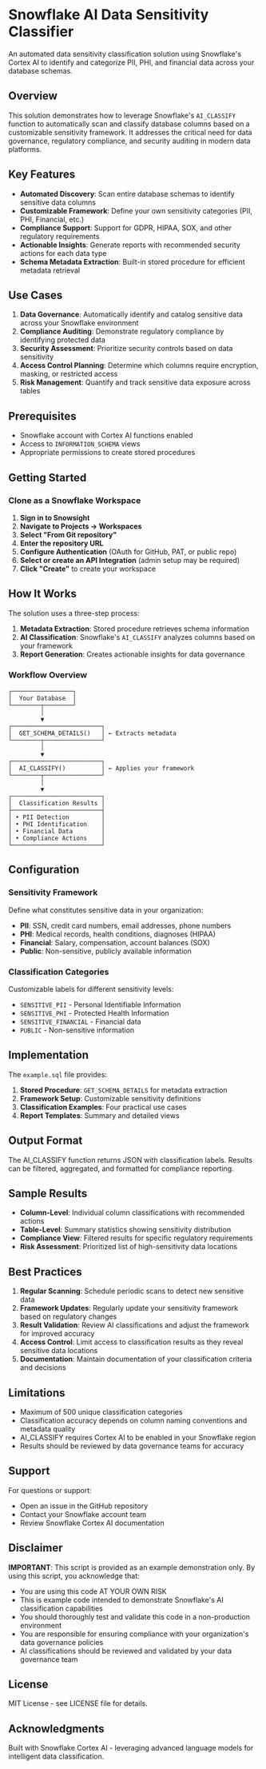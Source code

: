 # Snowflake AI Data Sensitivity Classifier

An automated data sensitivity classification solution using Snowflake's Cortex AI to identify and categorize PII, PHI, and financial data across your database schemas.

## Overview

This solution demonstrates how to leverage Snowflake's `AI_CLASSIFY` function to automatically scan and classify database columns based on a customizable sensitivity framework. It addresses the critical need for data governance, regulatory compliance, and security auditing in modern data platforms.

## Key Features

- **Automated Discovery**: Scan entire database schemas to identify sensitive data columns
- **Customizable Framework**: Define your own sensitivity categories (PII, PHI, Financial, etc.)
- **Compliance Support**: Support for GDPR, HIPAA, SOX, and other regulatory requirements
- **Actionable Insights**: Generate reports with recommended security actions for each data type
- **Schema Metadata Extraction**: Built-in stored procedure for efficient metadata retrieval

## Use Cases

1. **Data Governance**: Automatically identify and catalog sensitive data across your Snowflake environment
2. **Compliance Auditing**: Demonstrate regulatory compliance by identifying protected data
3. **Security Assessment**: Prioritize security controls based on data sensitivity
4. **Access Control Planning**: Determine which columns require encryption, masking, or restricted access
5. **Risk Management**: Quantify and track sensitive data exposure across tables

## Prerequisites

- Snowflake account with Cortex AI functions enabled
- Access to `INFORMATION_SCHEMA` views
- Appropriate permissions to create stored procedures

## Getting Started

### Clone as a Snowflake Workspace

1. **Sign in to Snowsight**
2. **Navigate to Projects → Workspaces**
3. **Select "From Git repository"**
4. **Enter the repository URL**
5. **Configure Authentication** (OAuth for GitHub, PAT, or public repo)
6. **Select or create an API Integration** (admin setup may be required)
7. **Click "Create"** to create your workspace

## How It Works

The solution uses a three-step process:

1. **Metadata Extraction**: Stored procedure retrieves schema information
2. **AI Classification**: Snowflake's `AI_CLASSIFY` analyzes columns based on your framework
3. **Report Generation**: Creates actionable insights for data governance

### Workflow Overview

```
┌─────────────────┐
│  Your Database  │
└────────┬────────┘
         │
         ▼
┌─────────────────────────┐
│  GET_SCHEMA_DETAILS()   │ ← Extracts metadata
└────────┬────────────────┘
         │
         ▼
┌─────────────────────────┐
│  AI_CLASSIFY()          │ ← Applies your framework
└────────┬────────────────┘
         │
         ▼
┌─────────────────────────┐
│  Classification Results │
├─────────────────────────┤
│ • PII Detection         │
│ • PHI Identification    │
│ • Financial Data        │
│ • Compliance Actions    │
└─────────────────────────┘
```

## Configuration

### Sensitivity Framework

Define what constitutes sensitive data in your organization:

- **PII**: SSN, credit card numbers, email addresses, phone numbers
- **PHI**: Medical records, health conditions, diagnoses (HIPAA)
- **Financial**: Salary, compensation, account balances (SOX)
- **Public**: Non-sensitive, publicly available information

### Classification Categories

Customizable labels for different sensitivity levels:
- `SENSITIVE_PII` - Personal Identifiable Information
- `SENSITIVE_PHI` - Protected Health Information  
- `SENSITIVE_FINANCIAL` - Financial data
- `PUBLIC` - Non-sensitive information

## Implementation

The `example.sql` file provides:

1. **Stored Procedure**: `GET_SCHEMA_DETAILS` for metadata extraction
2. **Framework Setup**: Customizable sensitivity definitions
3. **Classification Examples**: Four practical use cases
4. **Report Templates**: Summary and detailed views

## Output Format

The AI_CLASSIFY function returns JSON with classification labels. Results can be filtered, aggregated, and formatted for compliance reporting.

## Sample Results

- **Column-Level**: Individual column classifications with recommended actions
- **Table-Level**: Summary statistics showing sensitivity distribution
- **Compliance View**: Filtered results for specific regulatory requirements
- **Risk Assessment**: Prioritized list of high-sensitivity data locations

## Best Practices

1. **Regular Scanning**: Schedule periodic scans to detect new sensitive data
2. **Framework Updates**: Regularly update your sensitivity framework based on regulatory changes
3. **Result Validation**: Review AI classifications and adjust the framework for improved accuracy
4. **Access Control**: Limit access to classification results as they reveal sensitive data locations
5. **Documentation**: Maintain documentation of your classification criteria and decisions

## Limitations

- Maximum of 500 unique classification categories
- Classification accuracy depends on column naming conventions and metadata quality
- AI_CLASSIFY requires Cortex AI to be enabled in your Snowflake region
- Results should be reviewed by data governance teams for accuracy

## Support

For questions or support:
- Open an issue in the GitHub repository
- Contact your Snowflake account team
- Review Snowflake Cortex AI documentation

## Disclaimer

**IMPORTANT**: This script is provided as an example demonstration only. By using this script, you acknowledge that:

- You are using this code AT YOUR OWN RISK
- This is example code intended to demonstrate Snowflake's AI classification capabilities
- You should thoroughly test and validate this code in a non-production environment
- You are responsible for ensuring compliance with your organization's data governance policies
- AI classifications should be reviewed and validated by your data governance team

## License

MIT License - see LICENSE file for details.

## Acknowledgments

Built with Snowflake Cortex AI - leveraging advanced language models for intelligent data classification.